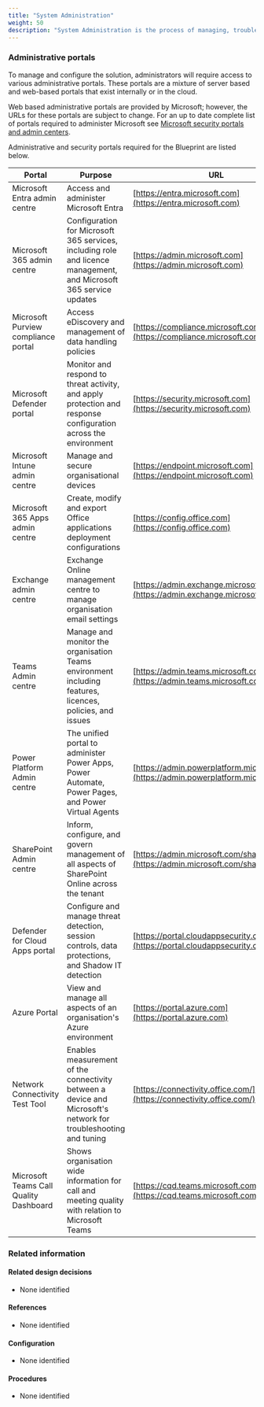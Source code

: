 ```yaml
---
title: "System Administration"
weight: 50
description: "System Administration is the process of managing, troubleshooting, and maintaining the solution. To complete this, system administrators are granted permissions over the solution. The allocation of permissions to administrators should align with the administrator's role within the organisation and the principle of least privileged access. The allocation of permission to the administrator's role is captured within the RBAC policy."
---
```


### Administrative portals

To manage and configure the solution, administrators will require access to various administrative portals. These portals are a mixture of server based and web-based portals that exist internally or in the cloud.

Web based administrative portals are provided by Microsoft; however, the URLs for these portals are subject to change. For an up to date complete list of portals required to administer Microsoft see [Microsoft security portals and admin centers](https://learn.microsoft.com/microsoft-365/security/defender/portals?view=o365-worldwide). 

Administrative and security portals required for the Blueprint are listed below.

| Portal                                  | Purpose                                                                                                            | URL                                                                                    |
|-----------------------------------------|--------------------------------------------------------------------------------------------------------------------|----------------------------------------------------------------------------------------|
| Microsoft Entra admin centre            | Access and administer Microsoft Entra                                                                              | [https://entra.microsoft.com](https://entra.microsoft.com)                             |
| Microsoft 365 admin centre              | Configuration for Microsoft 365 services, including role and licence management, and Microsoft 365 service updates | [https://admin.microsoft.com](https://admin.microsoft.com)                             |
| Microsoft Purview compliance portal     | Access eDiscovery and management of data handling policies                                                         | [https://compliance.microsoft.com](https://compliance.microsoft.com)                   |
| Microsoft Defender portal               | Monitor and respond to threat activity, and apply protection and response configuration across the environment     | [https://security.microsoft.com](https://security.microsoft.com)                       |
| Microsoft Intune admin centre | Manage and secure organisational devices                                                                           | [https://endpoint.microsoft.com](https://endpoint.microsoft.com)                       |
| Microsoft 365 Apps admin centre         | Create, modify and export Office applications deployment configurations                                            | [https://config.office.com](https://config.office.com)                                 |
| Exchange admin centre                   | Exchange Online management centre to manage organisation email settings                                            | [https://admin.exchange.microsoft.com](https://admin.exchange.microsoft.com)           |
| Teams Admin centre                      | Manage and monitor the organisation Teams environment including features, licences, policies, and issues           | [https://admin.teams.microsoft.com](https://admin.teams.microsoft.com)                 |
| Power Platform Admin centre             | The unified portal to administer Power Apps, Power Automate, Power Pages, and Power Virtual Agents                 | [https://admin.powerplatform.microsoft.com](https://admin.powerplatform.microsoft.com) |
| SharePoint Admin centre                 | Inform, configure, and govern management of all aspects of SharePoint Online across the tenant                     | [https://admin.microsoft.com/sharepoint](https://admin.microsoft.com/sharepoint)       |
| Defender for Cloud Apps portal          | Configure and manage threat detection, session controls, data protections, and Shadow IT detection                 | [https://portal.cloudappsecurity.com](https://portal.cloudappsecurity.com)             |
| Azure Portal                            | View and manage all aspects of an organisation's Azure environment                                                  | [https://portal.azure.com](https://portal.azure.com)                                   |
| Network Connectivity Test Tool          | Enables measurement of the connectivity between a device and Microsoft's network for troubleshooting and tuning    | [https://connectivity.office.com/](https://connectivity.office.com/)                   |
| Microsoft Teams Call Quality Dashboard  | Shows organisation wide information for call and meeting quality with relation to Microsoft Teams                  | [https://cqd.teams.microsoft.com](https://cqd.teams.microsoft.com)                     |

### Related information

#### Related design decisions

* None identified

#### References

* None identified

#### Configuration

* None identified

#### Procedures

* None identified